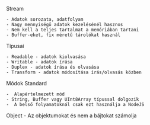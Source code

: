 Stream

    - Adatok sorozata, adatfolyam
    - Nagy mennyiségű adatok kezelésénél hasznos
    - Nem kell a teljes tartalmat a memóriában tartani
    - Buffer-eket, fix méretű tárolókat használ

Típusai

    - Readable - adatok kiolvasása
    - Writable - adatok írása
    - Duplex - adatok írása és olvasása
    - Transform - adatok módosítása írás/olvasás közben

Módok
Standard

    -  Alapértelmezett mód
    - String, Buffer vagy UInt8Array típussal dolgozik
    -  A belső folyamatoknál csak ezt használja a NodeJS

Object - Az objektumokat és nem a bájtokat számolja
